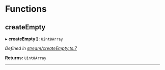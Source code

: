 

# Functions

<a id="createempty"></a>

##  createEmpty

▸ **createEmpty**(): `Uint8Array`

*Defined in [stream/createEmpty.ts:7](https://github.com/polkadot-js/common/blob/2e757ff/packages/trie-codec/src/stream/createEmpty.ts#L7)*

**Returns:** `Uint8Array`

___

